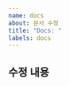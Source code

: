 ```yaml
---
name: docs
about: 문서 수정
title: "Docs: "
labels: docs
---
```


## 수정 내용

<!-- 어떤 문서를 어떻게 바꾸고 싶나요? -->
